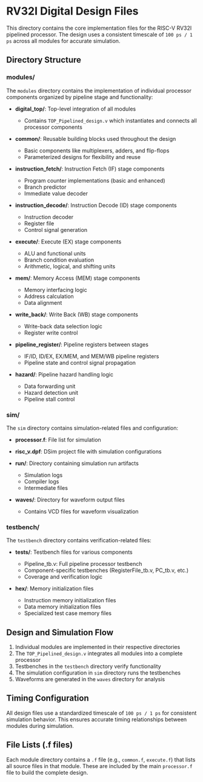 # RV32I Digital Design Files

This directory contains the core implementation files for the RISC-V RV32I pipelined processor. The design uses a consistent timescale of `100 ps / 1 ps` across all modules for accurate simulation.

## Directory Structure

### modules/

The `modules` directory contains the implementation of individual processor components organized by pipeline stage and functionality:

- **digital_top/**: Top-level integration of all modules
  - Contains `TOP_Pipelined_design.v` which instantiates and connects all processor components

- **common/**: Reusable building blocks used throughout the design
  - Basic components like multiplexers, adders, and flip-flops
  - Parameterized designs for flexibility and reuse

- **instruction_fetch/**: Instruction Fetch (IF) stage components
  - Program counter implementations (basic and enhanced)
  - Branch predictor
  - Immediate value decoder

- **instruction_decode/**: Instruction Decode (ID) stage components
  - Instruction decoder
  - Register file
  - Control signal generation

- **execute/**: Execute (EX) stage components
  - ALU and functional units
  - Branch condition evaluation
  - Arithmetic, logical, and shifting units

- **mem/**: Memory Access (MEM) stage components
  - Memory interfacing logic
  - Address calculation
  - Data alignment

- **write_back/**: Write Back (WB) stage components
  - Write-back data selection logic
  - Register write control

- **pipeline_register/**: Pipeline registers between stages
  - IF/ID, ID/EX, EX/MEM, and MEM/WB pipeline registers
  - Pipeline state and control signal propagation

- **hazard/**: Pipeline hazard handling logic
  - Data forwarding unit
  - Hazard detection unit
  - Pipeline stall control

### sim/

The `sim` directory contains simulation-related files and configuration:

- **processor.f**: File list for simulation
- **risc_v.dpf**: DSim project file with simulation configurations
- **run/**: Directory containing simulation run artifacts
  - Simulation logs
  - Compiler logs
  - Intermediate files

- **waves/**: Directory for waveform output files
  - Contains VCD files for waveform visualization

### testbench/

The `testbench` directory contains verification-related files:

- **tests/**: Testbench files for various components
  - Pipeline_tb.v: Full pipeline processor testbench
  - Component-specific testbenches (RegisterFile_tb.v, PC_tb.v, etc.)
  - Coverage and verification logic

- **hex/**: Memory initialization files
  - Instruction memory initialization files
  - Data memory initialization files
  - Specialized test case memory files

## Design and Simulation Flow

1. Individual modules are implemented in their respective directories
2. The `TOP_Pipelined_design.v` integrates all modules into a complete processor
3. Testbenches in the `testbench` directory verify functionality
4. The simulation configuration in `sim` directory runs the testbenches
5. Waveforms are generated in the `waves` directory for analysis

## Timing Configuration

All design files use a standardized timescale of `100 ps / 1 ps` for consistent simulation behavior. This ensures accurate timing relationships between modules during simulation.

## File Lists (.f files)

Each module directory contains a `.f` file (e.g., `common.f`, `execute.f`) that lists all source files in that module. These are included by the main `processor.f` file to build the complete design.
